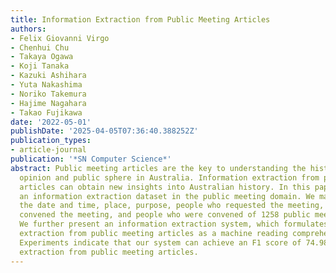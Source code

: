 ```yaml
---
title: Information Extraction from Public Meeting Articles
authors:
- Felix Giovanni Virgo
- Chenhui Chu
- Takaya Ogawa
- Koji Tanaka
- Kazuki Ashihara
- Yuta Nakashima
- Noriko Takemura
- Hajime Nagahara
- Takao Fujikawa
date: '2022-05-01'
publishDate: '2025-04-05T07:36:40.388252Z'
publication_types:
- article-journal
publication: '*SN Computer Science*'
abstract: Public meeting articles are the key to understanding the history of public
  opinion and public sphere in Australia. Information extraction from public meeting
  articles can obtain new insights into Australian history. In this paper, we create
  an information extraction dataset in the public meeting domain. We manually annotate
  the date and time, place, purpose, people who requested the meeting, people who
  convened the meeting, and people who were convened of 1258 public meeting articles.
  We further present an information extraction system, which formulates information
  extraction from public meeting articles as a machine reading comprehension task.
  Experiments indicate that our system can achieve an F1 score of 74.98% for information
  extraction from public meeting articles.
---
```

